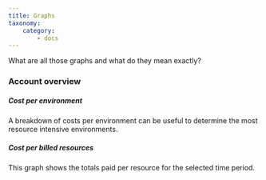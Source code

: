 ```yaml
---
title: Graphs
taxonomy:
    category:
        - docs
---
```


What are all those graphs and what do they mean exactly?

### Account overview

##### Cost per environment

A breakdown of costs per environment can be useful to determine the most resource intensive environments.

##### Cost per billed resources

This graph shows the totals paid per resource for the selected time period.

